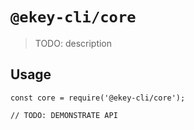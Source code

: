 # `@ekey-cli/core`

> TODO: description

## Usage

```
const core = require('@ekey-cli/core');

// TODO: DEMONSTRATE API
```
